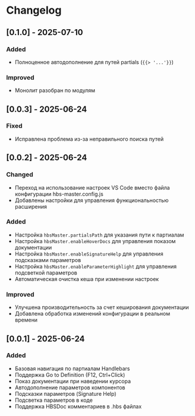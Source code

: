 # Changelog

## [0.1.0] - 2025-07-10

### Added
- Полноценное автодополнение для путей partials (`{{> '...'}}`)

### Improved
- Монолит разобран по модулям

## [0.0.3] - 2025-06-24

### Fixed
- Исправлена проблема из-за неправильного поиска путей

## [0.0.2] - 2025-06-24

### Changed
- Переход на использование настроек VS Code вместо файла конфигурации hbs-master.config.js
- Добавлены настройки для управления функциональностью расширения

### Added
- Настройка `hbsMaster.partialsPath` для указания пути к партиалам
- Настройка `hbsMaster.enableHoverDocs` для управления показом документации
- Настройка `hbsMaster.enableSignatureHelp` для управления подсказками параметров
- Настройка `hbsMaster.enableParameterHighlight` для управления подсветкой параметров
- Автоматическая очистка кеша при изменении настроек

### Improved
- Улучшена производительность за счет кеширования документации
- Добавлена обработка изменений конфигурации в реальном времени

## [0.0.1] - 2025-06-24

### Added
- Базовая навигация по партиалам Handlebars
- Поддержка Go to Definition (F12, Ctrl+Click)
- Показ документации при наведении курсора
- Автодополнение параметров компонентов
- Подсказки параметров (Signature Help)
- Подсветка параметров в коде
- Поддержка HBSDoc комментариев в .hbs файлах